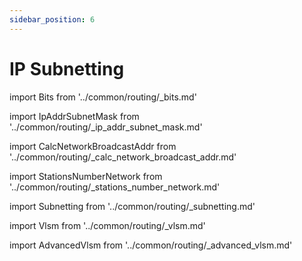 ```yaml
---
sidebar_position: 6
---
```


# IP Subnetting

import Bits from '../common/routing/_bits.md'

<Bits/>

import IpAddrSubnetMask from '../common/routing/_ip_addr_subnet_mask.md'

<IpAddrSubnetMask/>

import CalcNetworkBroadcastAddr from '../common/routing/_calc_network_broadcast_addr.md'

<CalcNetworkBroadcastAddr/>

import StationsNumberNetwork from '../common/routing/_stations_number_network.md'

<StationsNumberNetwork/>

import Subnetting from '../common/routing/_subnetting.md'

<Subnetting/>

import Vlsm from '../common/routing/_vlsm.md'

<Vlsm/>

import AdvancedVlsm from '../common/routing/_advanced_vlsm.md'

<AdvancedVlsm/>
